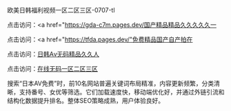 
欧美日韩福利视频一区二区三区-0707-tl


点击访问：<a href="https://gda-c7m.pages.dev/国产精品精品久久久久久一</a>

点击访问：<a href="https://tfda.pages.dev/"免费精品国产自产拍在</a>

点击访问：<a href="https://gfd-5xg.pages.dev/">日韩Aⅴ无码精品久久人</a>

点击访问：<a href="https://rtj-3zo.pages.dev/">在线无码一区二区三区</a>

搜索“日本AV免费”时，前10名网站普遍关键词布局精准，内容更新频繁，分类清晰，支持番号、女优等筛选。它们加载速度快，移动端优化好，并通过外链引流和结构化数据提升排名。整体SEO策略成熟，用户体验良好。




<span style="display:none;">[Canonical link](）</span>
